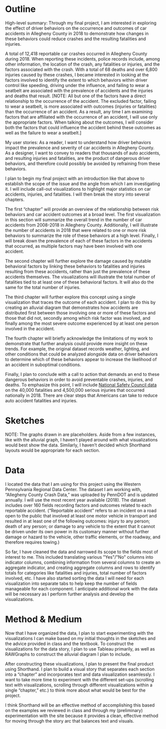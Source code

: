 # Outline
High-level summary: Through my final project, I am interested in exploring the effect of driver behaviors on the occurrence and outcomes of car accidents in Allegheny County in 2018 to demonstrate how changes in these behaviors could reduce crashes and the resulting fatalities and injuries.

A total of 12,418 reportable car crashes occurred in Allegheny County during 2018. When reporting these incidents, police records include, among other information, the location of the crash, any fatalities or injuries, and the factors associated with the crash. With a total of 68 deaths and over 6,800 injuries caused by these crashes, I became interested in looking at the factors involved to identify the extent to which behaviors within driver control like speeding, driving under the influence, and failing to wear a seatbelt are associated with the prevalence of accidents and the injuries and deaths that result. [NOTE: All but one of the factors have a direct relationship to the occurrence of the accident. The excluded factor, failing to wear a seatbelt, is more associated with outcomes (injuries or fatalities) than the occurrence of an accident. As a result, any time I am examining factors that are affiliated with the occurrence of an accident, I will use only the appropriate factors. When talking about the outcomes, I will consider both the factors that could influence the accident behind these outcomes as well as the failure to wear a seatbelt.]

My user stories:
As a reader, I want to understand how driver behaviors impact the prevalence and severity of car accidents in Allegheny County.
As a designer, I want to convey to readers that thousands of auto accidents, and resulting injuries and fatalities, are the product of dangerous driver behaviors, and therefore could possibly be avoided by refraining from these behaviors.

I plan to begin my final project with an introduction like that above to establish the scope of the issue and the angle from which I am investigating it. I will include call-out visualizations to highlight major statistics on car accidents, injuries, and fatalities. I will then break the story into several chapters.

The first “chapter” will provide an overview of the relationship between risk behaviors and car accident outcomes at a broad level. The first visualization in this section will summarize the overall trend in the number of car accidents from 2008-2018 in Allegheny County. Additionally, I will illustrate the number of accidents in 2018 that were related to one or more risk behaviors to summarize the role of these behaviors at a high level. Finally, I will break down the prevalence of each of these factors in the accidents that occurred, as multiple factors may have been involved with one accident.

The second chapter will further explore the damage caused by mutable behavioral factors by linking these behaviors to fatalities and injuries resulting from these accidents, rather than just the prevalence of these accidents themselves. The visualizations will illustrate the total number of fatalities tied to at least one of these behavioral factors. It will also do the same for the total number of injuries.

The third chapter will further explore this concept using a single visualization that traces the outcome of each accident. I plan to do this by creating an alluvial diagram that demonstrates how accidents are distributed first between those involving one or more of these factors and those that did not, secondly among which risk factor was involved, and finally among the most severe outcome experienced by at least one person involved in the accident.

The fourth chapter will briefly acknowledge the limitations of my work to demonstrate that further analysis could provide more insight on these trends. For example, the original dataset records weather, lighting, and other conditions that could be analyzed alongside data on driver behaviors to determine which of these behaviors appear to increase the likelihood of an accident in suboptimal conditions.

Finally, I plan to conclude with a call to action that demands an end to these dangerous behaviors in order to avoid preventable crashes, injuries, and deaths. To emphasize this point, I will include [National Safety Council data](https://www.nsc.org/road-safety/safety-topics/fatality-estimates) on the 40,000 fatalities and 4,500,000 serious injuries that occurred nationally in 2018. There are clear steps that Americans can take to reduce auto accident fatalities and injuries.

# Sketches
NOTE: The graphs drawn in are placeholders. Aside from a few instances, like with the alluvial graph, I haven’t played around with what visualizations would best show the data. Similarly, I haven’t decided which Shorthand layouts would be appropriate for each section.

# Data
I located the data that I am using for this project using the Western Pennsylvania Regional Data Center. The dataset I am working with, “Allegheny County Crash Data,” was uploaded by PennDOT and is updated annually. I will use the most recent year available (2018). The dataset includes over 160 fields recording factors and outcomes related to each reportable accident. (“Reportable accident” refers to an incident on a road open to the public that involved at least one motor vehicle in transport and resulted in at least one of the following outcomes: injury to any person; death of any person; or damage to any vehicle to the extent that it cannot be driven under its own power in its customary manner without further damage or hazard to the vehicle, other traffic elements, or the roadway, and therefore requires towing.)

So far, I have cleaned the data and narrowed its scope to the fields most of interest to me. This included translating various "Yes"/"No" columns into indicator columns, combining information from several columns to create an aggregate indicator, and creating aggregate columns and rows to identify totals for categories like fatalities and injuries, total number of factors involved, etc. I have also started sorting the data I will need for each visualization into separate tabs to help keep the number of fields manageable for each component. I anticipate additional work with the data will be necessary as I perform further analysis and develop the visualizations.


# Method & Medium
Now that I have organized the data, I plan to start experimenting with the visualizations I can make based on my initial thoughts in the sketches and the advice provided in class and the textbook. To construct the visualizations for the data story, I plan to use Tableau primarily, as well as RAWGraphs to construct the alluvial diagram I plan to include.

After constructing these visualizations, I plan to present the final product using Shorthand. I plan to build a visual story that separates each section into a “chapter” and incorporates text and data visualization seamlessly. I want to take more time to experiment with the different set-ups (scrolling text with visualizations, scrolling through different visualizations within a single “chapter,” etc.) to think more about what would be best for the project.

I think Shorthand will be an effective method of accomplishing this based on the examples we reviewed in class and through my (preliminary) experimentation with the site because it provides a clean, effective method for moving through the story arc that balances text and visuals.
